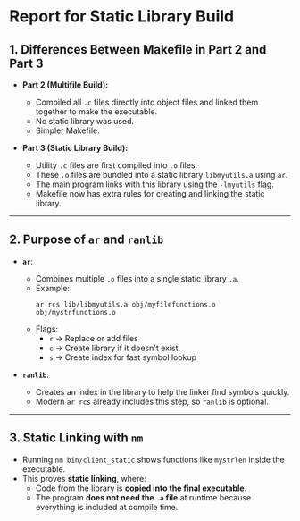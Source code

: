 # Report for Static Library Build

## 1. Differences Between Makefile in Part 2 and Part 3
- **Part 2 (Multifile Build):**
  - Compiled all `.c` files directly into object files and linked them together to make the executable.
  - No static library was used.
  - Simpler Makefile.

- **Part 3 (Static Library Build):**
  - Utility `.c` files are first compiled into `.o` files.
  - These `.o` files are bundled into a static library `libmyutils.a` using `ar`.
  - The main program links with this library using the `-lmyutils` flag.
  - Makefile now has extra rules for creating and linking the static library.

---

## 2. Purpose of `ar` and `ranlib`
- **`ar`**:
  - Combines multiple `.o` files into a single static library `.a`.
  - Example:  
    ```
    ar rcs lib/libmyutils.a obj/myfilefunctions.o obj/mystrfunctions.o
    ```
  - Flags:
    - `r` → Replace or add files
    - `c` → Create library if it doesn't exist
    - `s` → Create index for fast symbol lookup

- **`ranlib`**:
  - Creates an index in the library to help the linker find symbols quickly.
  - Modern `ar rcs` already includes this step, so `ranlib` is optional.

---

## 3. Static Linking with `nm`
- Running `nm bin/client_static` shows functions like `mystrlen` inside the executable.
- This proves **static linking**, where:
  - Code from the library is **copied into the final executable**.
  - The program **does not need the `.a` file** at runtime because everything is included at compile time.
